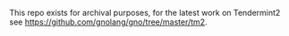 This repo exists for archival purposes,
for the latest work on Tendermint2 see https://github.com/gnolang/gno/tree/master/tm2.
